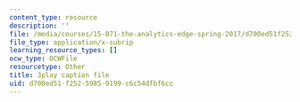 ```yaml
---
content_type: resource
description: ''
file: /media/courses/15-071-the-analytics-edge-spring-2017/d700ed51f25259859199c6c54dfbf6cc_En0xvjBnmfU.vtt
file_type: application/x-subrip
learning_resource_types: []
ocw_type: OCWFile
resourcetype: Other
title: 3play caption file
uid: d700ed51-f252-5985-9199-c6c54dfbf6cc
---
```

